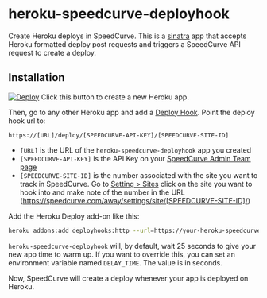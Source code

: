 # heroku-speedcurve-deployhook

Create Heroku deploys in SpeedCurve. This is a [sinatra](http://sinatrarb.com/) app that accepts Heroku formatted deploy post requests and triggers a SpeedCurve API request to create a deploy.


## Installation

[![Deploy](https://www.herokucdn.com/deploy/button.png)](https://heroku.com/deploy) Click this button to create a new Heroku app.

Then, go to any other Heroku app and add a [Deploy Hook](https://elements.heroku.com/addons/deployhooks). Point the deploy hook url to:

```
https://[URL]/deploy/[SPEEDCURVE-API-KEY]/[SPEEDCURVE-SITE-ID]
```

- `[URL]` is the URL of the `heroku-speedcurve-deployhook` app you created
- `[SPEEDCURVE-API-KEY]` is the API Key on your [SpeedCurve Admin Team page](https://speedcurve.com/away/admin/teams/)
- `[SPEEDCURVE-SITE-ID]` is the number associated with the site you want to track in SpeedCurve. Go to [Setting > Sites](https://speedcurve.com/away/settings/#sites) click on the site you want to hook into and make note of the number in the URL (https://speedcurve.com/away/settings/site/[SPEEDCURVE-SITE-ID]/)

Add the Heroku Deploy add-on like this:

```bash
heroku addons:add deployhooks:http --url=https://your-heroku-speedcurve-deployhook-app.herokuapp.com/deploy/your-speedcurve-api-key/your-site-id
```

`heroku-speedcurve-deployhook` will, by default, wait 25 seconds to give your new app time to warm up. If you want to override this, you can set an environment variable named `DELAY_TIME`. The value is in seconds.

Now, SpeedCurve will create a deploy whenever your app is deployed on Heroku.
